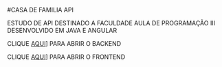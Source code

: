 #CASA DE FAMILIA API

ESTUDO DE API DESTINADO A FACULDADE AULA DE PROGRAMAÇÃO III DESENVOLVIDO EM JAVA E ANGULAR


CLIQUE [AQUI](http://localhost:8080/swagger-ui/index.html#/)] PARA ABRIR O BACKEND

CLIQUE [AQUI](http://localhost:4200)] PARA ABRIR O FRONTEND
